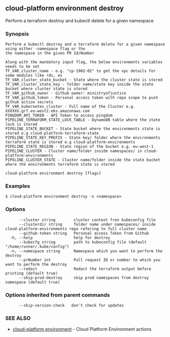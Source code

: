## cloud-platform environment destroy

Perform a terraform destroy and kubectl delete for a given namespace

### Synopsis


	Perform a kubectl destroy and a terraform delete for a given namespace using either -namespace flag or the
	the namespace in the given PR Id/Number

	Along with the mandatory input flag, the below environments variables needs to be set
	TF_VAR_cluster_name - e.g. "cp-1902-02" to get the vpc details for some modules like rds, es
	TF_VAR_cluster_state_bucket - State where the cluster state is stored
	TF_VAR_cluster_state_key - folder name/state key inside the state bucket where cluster state is stored
	TF_VAR_github_owner - Github owner: ministryofjustice
	TF_VAR_github_token - Personal access token with repo scope to push github action secrets
	TF_VAR_kubernetes_cluster - Full name of the Cluster e.g. XXXXXX.gr7.eu-west2.eks.amazonaws.com
	PINGDOM_API_TOKEN - API Token to access pingdom
	PIPELINE_TERRAFORM_STATE_LOCK_TABLE - DynamoDB table where the state lock is stored
	PIPELINE_STATE_BUCKET - State bucket where the environments state is stored e.g cloud-platform-terraform-state
	PIPELINE_STATE_KEY_PREFIX - State key/ folder where the environments terraform state is stored e.g cloud-platform-environments
	PIPELINE_STATE_REGION - State region of the bucket e.g. eu-west-1
	PIPELINE_CLUSTER - Cluster name/folder inside namespaces/ in cloud-platform-environments
	PIPELINE_CLUSTER_STATE - Cluster name/folder inside the state bucket where the environments terraform state is stored
	

```
cloud-platform environment destroy [flags]
```

### Examples

```
$ cloud-platform environment destroy -n <namespace>

```

### Options

```
      --cluster string        cluster context fron kubeconfig file
      --clusterdir string     folder name under namespaces/ inside cloud-platform-environments repo refering to full cluster name
      --github-token string   Personal access Token from Github 
  -h, --help                  help for destroy
      --kubecfg string        path to kubeconfig file (default "/home/runner/.kube/config")
  -n, --namespace string      Namespace which you want to perform the destroy
      --prNumber int          Pull request ID or number to which you want to perform the destroy
      --redact                Redact the terraform output before printing (default true)
      --skip-prod-destroy     skip prod namespaces from destroy namespace (default true)
```

### Options inherited from parent commands

```
      --skip-version-check   don't check for updates
```

### SEE ALSO

* [cloud-platform environment](cloud-platform_environment.md)	 - Cloud Platform Environment actions


